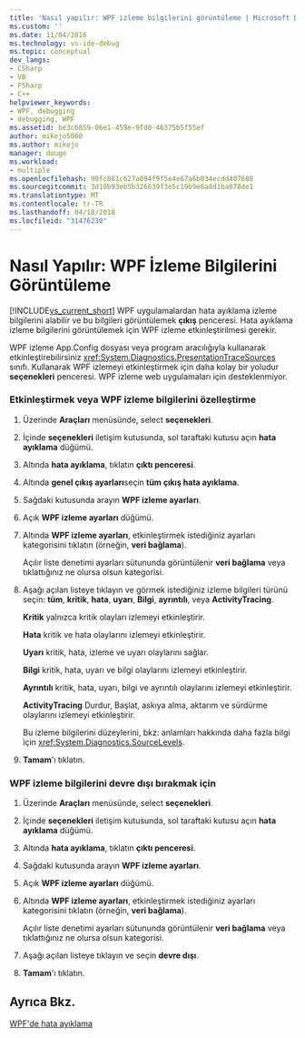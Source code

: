```yaml
---
title: 'Nasıl yapılır: WPF izleme bilgilerini görüntüleme | Microsoft Docs'
ms.custom: ''
ms.date: 11/04/2016
ms.technology: vs-ide-debug
ms.topic: conceptual
dev_langs:
- CSharp
- VB
- FSharp
- C++
helpviewer_keywords:
- WPF, debugging
- debugging, WPF
ms.assetid: be3c6859-06e1-459e-9fd0-46375b5f55ef
author: mikejo5000
ms.author: mikejo
manager: douge
ms.workload:
- multiple
ms.openlocfilehash: 99fc861c627a094f9f5e4e67a6b034ecdd407688
ms.sourcegitcommit: 3d10b93eb5b326639f3e5c19b9e6a8d1ba078de1
ms.translationtype: MT
ms.contentlocale: tr-TR
ms.lasthandoff: 04/18/2018
ms.locfileid: "31476230"
---
```

# <a name="how-to-display-wpf-trace-information"></a>Nasıl Yapılır: WPF İzleme Bilgilerini Görüntüleme
[!INCLUDE[vs_current_short](../code-quality/includes/vs_current_short_md.md)] WPF uygulamalardan hata ayıklama izleme bilgilerini alabilir ve bu bilgileri görüntülemek **çıkış** penceresi. Hata ayıklama izleme bilgilerini görüntülemek için WPF izleme etkinleştirilmesi gerekir.  
  
 WPF izleme App.Config dosyası veya program aracılığıyla kullanarak etkinleştirebilirsiniz <xref:System.Diagnostics.PresentationTraceSources> sınıfı. Kullanarak WPF izlemeyi etkinleştirmek için daha kolay bir yoludur **seçenekleri** penceresi. WPF izleme web uygulamaları için desteklenmiyor.  
  
### <a name="to-enable-or-customize-wpf-trace-information"></a>Etkinleştirmek veya WPF izleme bilgilerini özelleştirme  
  
1.  Üzerinde **Araçları** menüsünde, select **seçenekleri**.  
  
2.  İçinde **seçenekleri** iletişim kutusunda, sol taraftaki kutusu açın **hata ayıklama** düğümü.  
  
3.  Altında **hata ayıklama**, tıklatın **çıktı penceresi**.  
  
4.  Altında **genel çıkış ayarları**seçin **tüm çıkış hata ayıklama**.  
  
5.  Sağdaki kutusunda arayın **WPF izleme ayarları**.  
  
6.  Açık **WPF izleme ayarları** düğümü.  
  
7.  Altında **WPF izleme ayarları**, etkinleştirmek istediğiniz ayarları kategorisini tıklatın (örneğin, **veri bağlama**).  
  
     Açılır liste denetimi ayarları sütununda görüntülenir **veri bağlama** veya tıklattığınız ne olursa olsun kategorisi.  
  
8.  Aşağı açılan listeye tıklayın ve görmek istediğiniz izleme bilgileri türünü seçin: **tüm**, **kritik**, **hata**, **uyarı**,  **Bilgi**, **ayrıntılı**, veya **ActivityTracing**.  
  
     **Kritik** yalnızca kritik olayları izlemeyi etkinleştirir.  
  
     **Hata** kritik ve hata olaylarını izlemeyi etkinleştirir.  
  
     **Uyarı** kritik, hata, izleme ve uyarı olaylarını sağlar.  
  
     **Bilgi** kritik, hata, uyarı ve bilgi olaylarını izlemeyi etkinleştirir.  
  
     **Ayrıntılı** kritik, hata, uyarı, bilgi ve ayrıntılı olaylarını izlemeyi etkinleştirir.  
  
     **ActivityTracing** Durdur, Başlat, askıya alma, aktarım ve sürdürme olaylarını izlemeyi etkinleştirir.  
  
     Bu izleme bilgilerini düzeylerini, bkz: anlamları hakkında daha fazla bilgi için <xref:System.Diagnostics.SourceLevels>.  
  
9. **Tamam**'ı tıklatın.  
  
### <a name="to-disable-wpf-trace-information"></a>WPF izleme bilgilerini devre dışı bırakmak için  
  
1.  Üzerinde **Araçları** menüsünde, select **seçenekleri**.  
  
2.  İçinde **seçenekleri** iletişim kutusunda, sol taraftaki kutusu açın **hata ayıklama** düğümü.  
  
3.  Altında **hata ayıklama**, tıklatın **çıktı penceresi**.  
  
4.  Sağdaki kutusunda arayın **WPF izleme ayarları**.  
  
5.  Açık **WPF izleme ayarları** düğümü.  
  
6.  Altında **WPF izleme ayarları**, etkinleştirmek istediğiniz ayarları kategorisini tıklatın (örneğin, **veri bağlama**).  
  
     Açılır liste denetimi ayarları sütununda görüntülenir **veri bağlama** veya tıklattığınız ne olursa olsun kategorisi.  
  
7.  Aşağı açılan listeye tıklayın ve seçin **devre dışı**.  
  
8.  **Tamam**'ı tıklatın.  
  
## <a name="see-also"></a>Ayrıca Bkz.  
 [WPF'de hata ayıklama](../debugger/debugging-wpf.md)